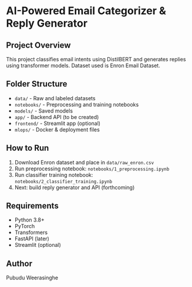 # AI-Powered Email Categorizer & Reply Generator

## Project Overview

This project classifies email intents using DistilBERT and generates replies using transformer models. Dataset used is Enron Email Dataset.

## Folder Structure

- `data/` - Raw and labeled datasets
- `notebooks/` - Preprocessing and training notebooks
- `models/` - Saved models
- `app/` - Backend API (to be created)
- `frontend/` - Streamlit app (optional)
- `mlops/` - Docker & deployment files

## How to Run

1. Download Enron dataset and place in `data/raw_enron.csv`
2. Run preprocessing notebook: `notebooks/1_preprocessing.ipynb`
3. Run classifier training notebook: `notebooks/2_classifier_training.ipynb`
4. Next: build reply generator and API (forthcoming)

## Requirements

- Python 3.8+
- PyTorch
- Transformers
- FastAPI (later)
- Streamlit (optional)

## Author

Pubudu Weerasinghe
